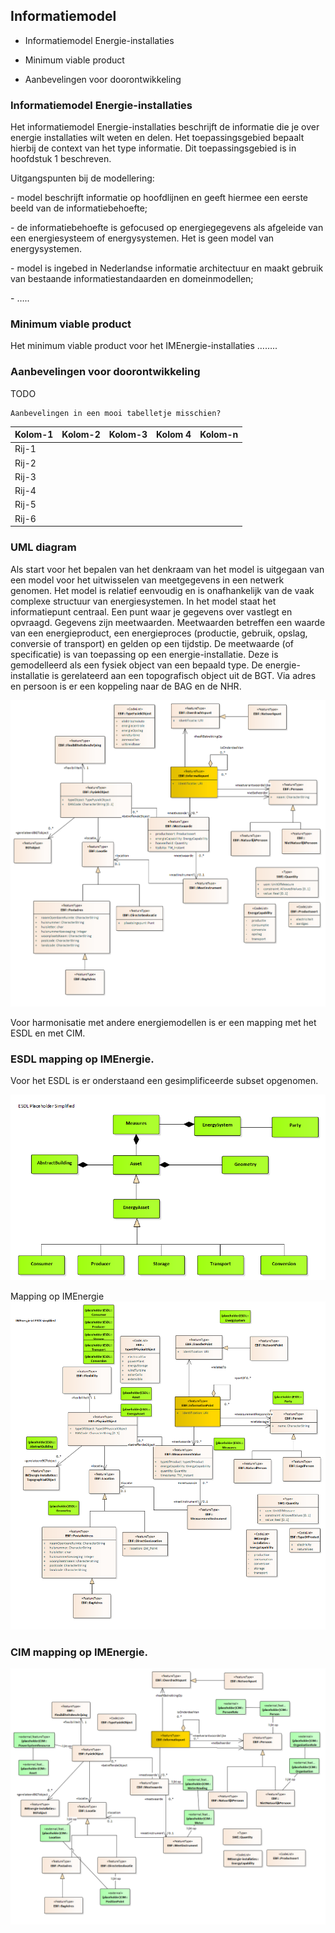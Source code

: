 Informatiemodel
---------------

-   Informatiemodel Energie-installaties

-   Minimum viable product

-   Aanbevelingen voor doorontwikkeling

### Informatiemodel Energie-installaties

Het informatiemodel Energie-installaties beschrijft de informatie die je over
energie installaties wilt weten en delen. Het toepassingsgebied bepaalt hierbij
de context van het type informatie. Dit toepassingsgebied is in hoofdstuk 1
beschreven.

Uitgangspunten bij de modellering:

\- model beschrijft informatie op hoofdlijnen en geeft hiermee een eerste beeld
van de informatiebehoefte;

\- de informatiebehoefte is gefocused op energiegegevens als afgeleide van een
energiesysteem of energysystemen. Het is geen model van energysystemen.

\- model is ingebed in Nederlandse informatie architectuur en maakt gebruik van
bestaande informatiestandaarden en domeinmodellen;

\- …..

### Minimum viable product

Het minimum viable product voor het IMEnergie-installaties ……..

### Aanbevelingen voor doorontwikkeling

TODO

~~~~~~~~~~~~~~~~~~~~~~~~~~~~~~~~~~~~~~~~~~~~~~~~~~~~~~~~~~~~~~~~~~~~~~~~~~~~~~~~
Aanbevelingen in een mooi tabelletje misschien?
~~~~~~~~~~~~~~~~~~~~~~~~~~~~~~~~~~~~~~~~~~~~~~~~~~~~~~~~~~~~~~~~~~~~~~~~~~~~~~~~

| Kolom-1 | Kolom-2 | Kolom-3 | Kolom 4 | Kolom-n |
|---------|---------|---------|---------|---------|
| Rij-1   |         |         |         |         |
| Rij-2   |         |         |         |         |
| Rij-3   |         |         |         |         |
| Rij-4   |         |         |         |         |
| Rij-5   |         |         |         |         |
| Rij-6   |         |         |         |         |

### UML diagram

Als start voor het bepalen van het denkraam van het model is uitgegaan van een
model voor het uitwisselen van meetgegevens in een netwerk genomen. Het model is
relatief eenvoudig en is onafhankelijk van de vaak complexe structuur van
energiesystemen. In het model staat het informatiepunt centraal. Een punt waar
je gegevens over vastlegt en opvraagd. Gegevens zijn meetwaarden. Meetwaarden
betreffen een waarde van een energieproduct, een energieproces (productie,
gebruik, opslag, conversie of transport) en gelden op een tijdstip. De
meetwaarde (of specificatie) is van toepassing op een energie-installatie. Deze
is gemodelleerd als een fysiek object van een bepaald type. De
energie-installatie is gerelateerd aan een topografisch object uit de BGT. Via
adres en persoon is er een koppeling naar de BAG en de NHR.

![](media/IMEnergie-installaties.png)

Voor harmonisatie met andere energiemodellen is er een mapping met het ESDL en
met CIM.

### ESDL mapping op IMEnergie.

Voor het ESDL is er onderstaand een gesimplificeerde subset opgenomen.

![](media/ESDL_placeholder_objecttypen.png)
  
  
Mapping op IMEnergie
![](media/IMEnergie_en_ESDL.png)

### CIM mapping op IMEnergie.

![](media/IMEnergie_en_CIM.png)